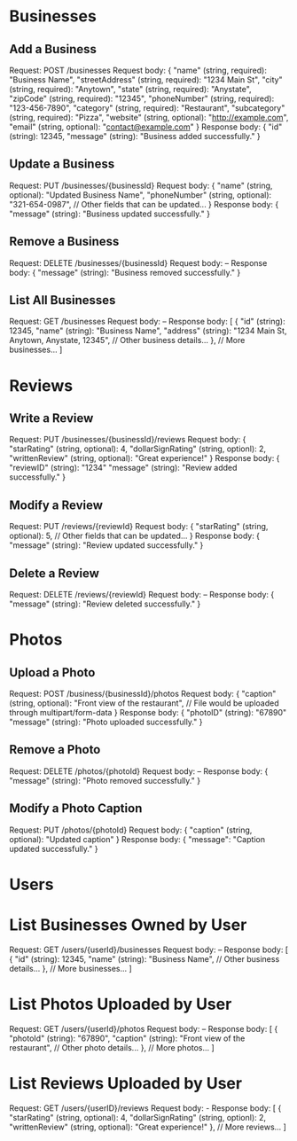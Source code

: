 # Businesses

## Add a Business
Request: POST /businesses
Request body:
{
  "name" (string, required): "Business Name",
  "streetAddress" (string, required): "1234 Main St",
  "city" (string, required): "Anytown",
  "state" (string, required): "Anystate",
  "zipCode" (string, required): "12345",
  "phoneNumber" (string, required): "123-456-7890",
  "category" (string, required): "Restaurant",
  "subcategory" (string, required): "Pizza",
  "website" (string, optional): "http://example.com",
  "email" (string, optional): "contact@example.com"
}
Response body:
{
  "id" (string): 12345,
  "message" (string): "Business added successfully."
}

## Update a Business
Request: PUT /businesses/{businessId}
Request body:
{
  "name" (string, optional): "Updated Business Name",
  "phoneNumber" (string, optional): "321-654-0987",
  // Other fields that can be updated...
}
Response body:
{
  "message" (string): "Business updated successfully."
}

## Remove a Business
Request: DELETE /businesses/{businessId}
Request body: –
Response body:
{
  "message" (string): "Business removed successfully."
}

## List All Businesses
Request: GET /businesses
Request body: –
Response body:
[
  {
    "id" (string): 12345,
    "name" (string): "Business Name",
    "address" (string): "1234 Main St, Anytown, Anystate, 12345",
    // Other business details...
  },
  // More businesses...
]


# Reviews

## Write a Review
Request: PUT /businesses/{businessId}/reviews
Request body:
{
  "starRating" (string, optional): 4,
  "dollarSignRating" (string, optionl): 2,
  "writtenReview" (string, optional): "Great experience!"
}
Response body:
{
  "reviewID" (string): "1234"
  "message" (string): "Review added successfully."
}

## Modify a Review
Request: PUT /reviews/{reviewId}
Request body:
{
  "starRating" (string, optional): 5,
  // Other fields that can be updated...
}
Response body:
{
  "message" (string): "Review updated successfully."
}

## Delete a Review
Request: DELETE /reviews/{reviewId}
Request body: –
Response body:
{
  "message" (string): "Review deleted successfully."
}


# Photos

## Upload a Photo
Request: POST /business/{businessId}/photos
Request body:
{
  "caption" (string, optional): "Front view of the restaurant",
  // File would be uploaded through multipart/form-data
}
Response body:
{
  "photoID" (string): "67890" 
  "message" (string): "Photo uploaded successfully."
}

## Remove a Photo
Request: DELETE /photos/{photoId}
Request body: –
Response body:
{
  "message" (string): "Photo removed successfully."
}

## Modify a Photo Caption
Request: PUT /photos/{photoId}
Request body:
{
  "caption" (string, optional): "Updated caption"
}
Response body:
{
  "message": "Caption updated successfully."
}


# Users

# List Businesses Owned by User
Request: GET /users/{userId}/businesses
Request body: –
Response body:
[
  {
    "id" (string): 12345,
    "name" (string): "Business Name",
    // Other business details...
  },
  // More businesses...
]

# List Photos Uploaded by User
Request: GET /users/{userId}/photos
Request body: –
Response body:
[
  {
    "photoId" (string): "67890",
    "caption" (string): "Front view of the restaurant",
    // Other photo details...
  },
  // More photos...
]

# List Reviews Uploaded by User
Request: GET /users/{userID}/reviews
Request body: -
Response body:
[
  {
    "starRating" (string, optional): 4,
    "dollarSignRating" (string, optionl): 2,
    "writtenReview" (string, optional): "Great experience!"
  },
  // More reviews...
]
